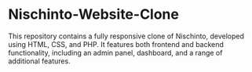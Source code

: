 # Nischinto-Website-Clone
This repository contains a fully responsive clone of Nischinto, developed using HTML, CSS, and PHP. It features both frontend and backend functionality, including an admin panel, dashboard, and a range of additional features.
